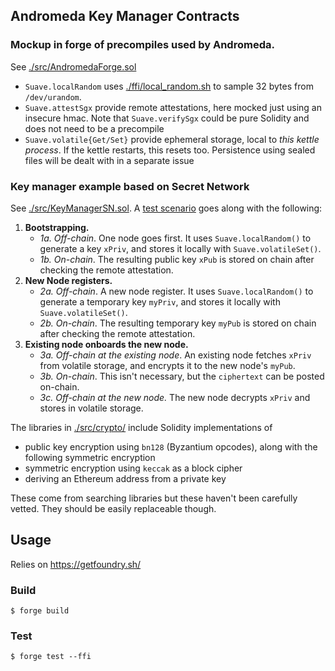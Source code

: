 ## Andromeda Key Manager Contracts

### Mockup in forge of precompiles used by Andromeda.

See [./src/AndromedaForge.sol](./src/AndromedaForge.sol)
  
 - `Suave.localRandom`	uses [./ffi/local_random.sh](ffi/local_random.sh) to sample 32 bytes from `/dev/urandom`.
 - `Suave.attestSgx` provide remote attestations, here mocked just using an insecure hmac. Note that `Suave.verifySgx` could be pure Solidity and does not need to be a precompile 
 - `Suave.volatile{Get/Set}` provide ephemeral storage, local to *this kettle process*. If the kettle restarts, this resets too. Persistence using sealed files will be dealt with in a separate issue
  
### Key manager example based on Secret Network

  See [./src/KeyManagerSN.sol](./src/KeyManagerSN.sol). A [test scenario](./test/KeyManagerSN.t.sol) goes along with the following:
  
  1. **Bootstrapping.**
      - *1a. Off-chain*. One node goes first. It uses `Suave.localRandom()` to generate a key `xPriv`, and stores it locally with `Suave.volatileSet()`.
      - *1b. On-chain*. The resulting public key `xPub` is stored on chain after checking the remote attestation.
  2. **New Node registers.**
      - *2a. Off-chain*. A new node register. It uses `Suave.localRandom()` to generate a temporary key `myPriv`, and stores it locally with `Suave.volatileSet()`.
      - *2b. On-chain*. The resulting temporary key `myPub` is stored on chain after checking the remote attestation.
  3. **Existing node onboards the new node.**
      - *3a. Off-chain at the existing node*. An existing node fetches `xPriv` from volatile storage, and encrypts it to the new node's `myPub`.
      - *3b. On-chain*. This isn't necessary, but the `ciphertext` can be posted on-chain.
      - *3c. Off-chain at the new node.* The new node decrypts `xPriv` and stores in volatile storage.

The libraries in [./src/crypto/](./src/crypto/) include Solidity implementations of
  - public key encryption using `bn128` (Byzantium opcodes), along with the following symmetric encryption
  - symmetric encryption using `keccak` as a block cipher
  - deriving an Ethereum address from a private key

These come from searching libraries but these haven't been carefully vetted. They should be easily replaceable though.

## Usage

Relies on https://getfoundry.sh/

### Build

```shell
$ forge build
```

### Test

```shell
$ forge test --ffi
```
